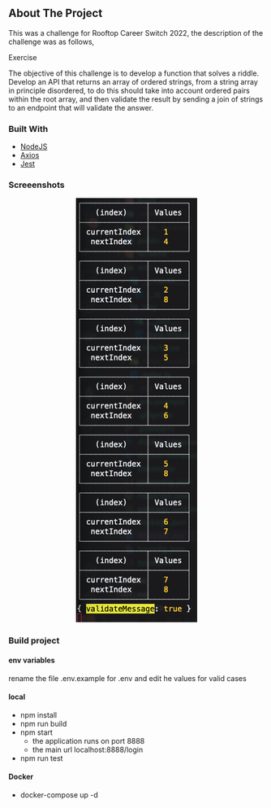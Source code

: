 ## About The Project

This was a challenge for Rooftop Career Switch 2022, the description of the challenge was as follows,

Exercise

The objective of this challenge is to develop a function that solves a riddle. Develop an API that returns an array of ordered strings, from a string array in principle disordered, to do this should take into account ordered pairs within the root array, and then validate the result by sending a join of strings to an endpoint that will validate the answer.

### Built With

- [NodeJS](https://nodejs.org/en/)
- [Axios](https://axios-http.com/)
- [Jest](https://jestjs.io/)

### Screeenshots

<p align="center"><img src="https://github.com/hernanrengel/challenge/blob/master/screens/screen1.png" alt="Screenshot"></p>

### Build project

#### env variables

rename the file .env.example for .env and edit he values for valid cases

#### local

- npm install
- npm run build
- npm start
  - the application runs on port 8888
  - the main url localhost:8888/login
- npm run test

#### Docker

- docker-compose up -d

